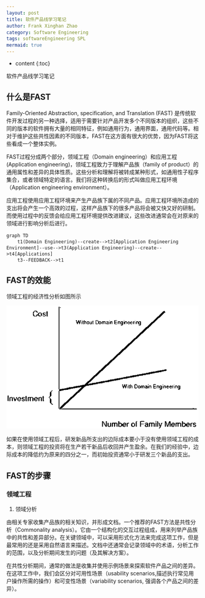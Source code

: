 ```yaml
---
layout: post
title: 软件产品线学习笔记
author: Frank Xinghan Zhao
category: Software Engineering
tags: softwareEngineering SPL
mermaid: true
---
```


* content
  {:toc}

软件产品线学习笔记






## 什么是FAST

Family-Oriented Abstraction, specification, and Translation (FAST) 是传统软件开发过程的另一种选择，适用于需要针对产品开发多个不同版本的组织，这些不同的版本的软件拥有大量的相同特征，例如通用行为，通用界面，通用代码等。相对于维护这些共性因素的不同版本，FAST在这方面有很大的优势，因为FAST将这些看成一个整体实例。

FAST过程分成两个部分，领域工程（Domain engineering）和应用工程(Application engineering)，领域工程致力于理解产品族（family of product）的通用属性和差异的具体性质。这些分析和理解将被转成某种形式，如通用性子程序集合，或者领域特定的语言。我们将这种转换后的形式叫做应用工程环境（Application engineering environment）。

应用工程使用应用工程环境来产生产品族下属的不同产品。应用工程环境所造成的支出将会产生一个高效的过程，这样产品族下的很多产品将会被又快又好的研制。而使用过程中的反馈会给应用工程环境提供改进建议，这些改进通常会在对原来的领域进行影响分析后进行。

```mermaid
graph TD
    t1(Domain Engineering)--create-->t2[Application Engineering Environment]--use-->t3(Application Engineering)--create-->t4[Applications]
    t3--FEEDBACK-->t1
```

## FAST的效能

领域工程的经济性分析如图所示

![](../images/2022-08-10-16-42-50.png)

如果在使用领域工程后，研发新品所支出的边际成本要小于没有使用领域工程的成本，则领域工程的投资将在生产若干新品后收回并产生盈余。在我们的经验中，边际成本的降低约为原来的四分之一，而初始投资通常小于研发三个新品的支出。

## FAST的步骤

### 领域工程

1. 领域分析

由相关专家收集产品族的相关知识，并形成文档。一个推荐的FAST方法是共性分析（Commonality analysis）。它由一个结构化的交互过程组成，用来列举产品族中的共性和差异部分。在关键领域中，可以采用形式化方法来完成这项工作，但是最常用的还是采用自然语言来描述。文档中还通常会记录领域中的术语，分析工作的范围，以及分析期间发生的问题（及其解决方案）。

在共性分析期间，通常的做法是收集并使用示例场景来探索软件产品之间的差异。在这项工作中，我们会区分对可用性场景（usability scenarios,描述执行常见用户操作所需的操作）和可变性场景（variability scenarios, 强调各个产品之间的差异）。
